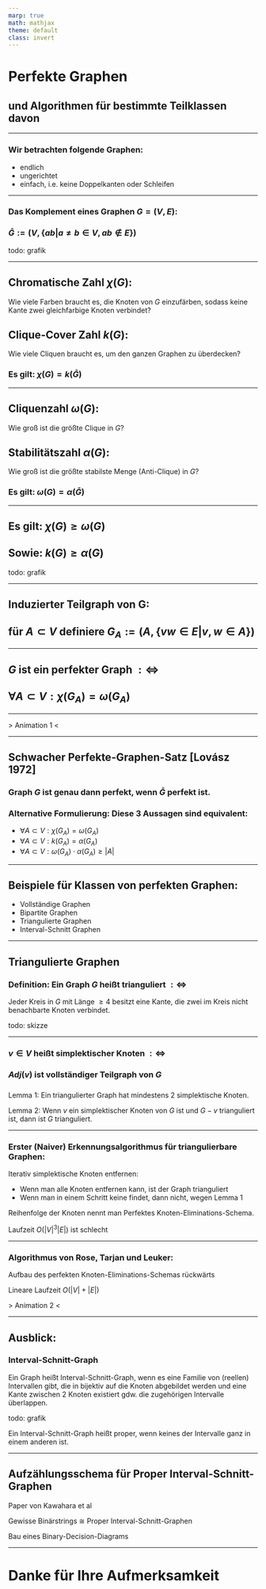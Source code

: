```yaml
---
marp: true
math: mathjax
theme: default
class: invert
---
```


# Perfekte Graphen

## und Algorithmen für bestimmte Teilklassen davon

---

### Wir betrachten folgende Graphen:

- endlich
- ungerichtet
- einfach, i.e. keine Doppelkanten oder Schleifen

---

### Das Komplement eines Graphen $G = (V, E)$:


### $\bar G := \left(V, \left\{ ab | a \neq b \in V, ab\not\in E\right\}\right)$

todo: grafik

---

## Chromatische Zahl $\chi(G)$:

Wie viele Farben braucht es, die Knoten von $G$ einzufärben, sodass keine Kante zwei gleichfarbige Knoten verbindet?

## Clique-Cover Zahl $k(G)$:

Wie viele Cliquen braucht es, um den ganzen Graphen zu überdecken?

### Es gilt: $\chi(G) = k(\bar G)$

---

## Cliquenzahl $\omega(G)$:

Wie groß ist die größte Clique in $G$?

## Stabilitätszahl $\alpha(G)$:

Wie groß ist die größte stabilste Menge (Anti-Clique) in $G$?

### Es gilt: $\omega(G) = \alpha(\bar G)$

---

## Es gilt: $\chi(G) \geq \omega(G)$

## Sowie: $k(G) \geq \alpha(G)$

todo: grafik

---

## Induzierter Teilgraph von G:

## für $A \subset V$ definiere $G_A := (A, \{vw \in E|v, w \in A\})$

---

## $G$ ist ein perfekter Graph $:\Leftrightarrow$

## $\forall A \subset V: \chi(G_A) = \omega(G_A)$

---

\> Animation 1 <

---

## Schwacher Perfekte-Graphen-Satz [Lovász 1972]

### Graph $G$ ist genau dann perfekt, wenn $\bar G$ perfekt ist.
 
### Alternative Formulierung: Diese 3 Aussagen sind equivalent:

- $\forall A \subset V: \chi(G_A) = \omega(G_A)$
- $\forall A \subset V: k(G_A) = \alpha(G_A)$
- $\forall A \subset V: \omega(G_A)\cdot\alpha(G_A) \geq |A|$

---

## Beispiele für Klassen von perfekten Graphen:

- Vollständige Graphen
- Bipartite Graphen
- Triangulierte Graphen
- Interval-Schnitt Graphen

---

## Triangulierte Graphen

### Definition: Ein Graph $G$ heißt trianguliert $:\Leftrightarrow$

Jeder Kreis in $G$ mit Länge $\geq 4$ besitzt eine Kante, die zwei im Kreis nicht benachbarte Knoten verbindet.

todo: skizze

---

### $v \in V$ heißt simplektischer Knoten $:\Leftrightarrow$

### $Adj(v)$ ist vollständiger Teilgraph von $G$

###

Lemma 1: Ein triangulierter Graph hat mindestens 2 simplektische Knoten.

Lemma 2: Wenn $v$ ein simplektischer Knoten von $G$ ist und $G - v$ trianguliert ist, dann ist $G$ trianguliert.

---

### Erster (Naiver) Erkennungsalgorithmus für triangulierbare Graphen:

Iterativ simplektische Knoten entfernen:
- Wenn man alle Knoten entfernen kann, ist der Graph trianguliert
- Wenn man in einem Schritt keine findet, dann nicht, wegen Lemma 1

Reihenfolge der Knoten nennt man Perfektes Knoten-Eliminations-Schema.

Laufzeit $O(|V|^3|E|)$ ist schlecht

---

### Algorithmus von Rose, Tarjan und Leuker:

Aufbau des perfekten Knoten-Eliminations-Schemas rückwärts

Lineare Laufzeit $O(|V| + |E|)$

\> Animation 2 <

---

## Ausblick:

### Interval-Schnitt-Graph

Ein Graph heißt Interval-Schnitt-Graph, wenn es eine Familie von (reellen) Intervallen gibt, die in bijektiv auf die Knoten abgebildet werden und eine Kante zwischen 2 Knoten existiert gdw. die zugehörigen Intervalle überlappen.

todo: grafik

Ein Interval-Schnitt-Graph heißt proper, wenn keines der Intervalle ganz in einem anderen ist.

---

## Aufzählungsschema für Proper Interval-Schnitt-Graphen

Paper von Kawahara et al

Gewisse Binärstrings $\cong$ Proper Interval-Schnitt-Graphen

Bau eines Binary-Decision-Diagrams

---

# Danke für Ihre Aufmerksamkeit

